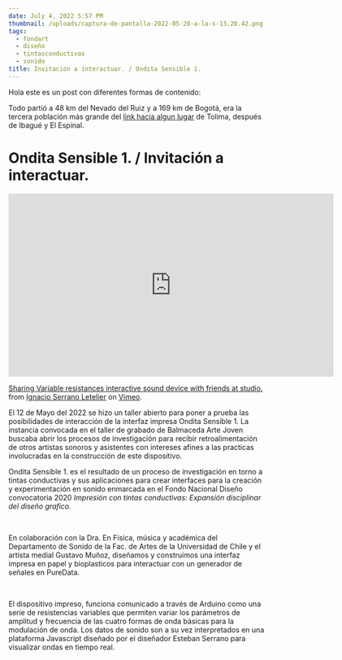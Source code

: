 ```yaml
---
date: July 4, 2022 5:57 PM
thumbnail: /uploads/captura-de-pantalla-2022-05-28-a-la-s-13.20.42.png
tags:
  - fondart
  - diseño
  - tintasconductivas
  - sonido
title: Invitación a interactuar. / Ondita Sensible 1.
---
```

Hola este es un post con diferentes formas de contenido:

Todo partió a 48 km del Nevado del Ruiz y a 169 km de Bogotá, era la tercera población más grande del [link hacia algun lugar](https://duckduckgo.com) de Tolima, después de Ibagué y El Espinal.

# Ondita Sensible 1. / Invitación a interactuar.

<iframe src="https://player.vimeo.com/video/715262008?h=cdd31c82d7" width="640" height="360" frameborder="0" allow="autoplay; fullscreen; picture-in-picture" allowfullscreen></iframe>
<p><a href="https://vimeo.com/715262008">Sharing Variable resistances interactive sound device with friends at studio.</a> from <a href="https://vimeo.com/ignacioserranol">Ignacio Serrano Letelier</a> on <a href="https://vimeo.com">Vimeo</a>.</p>

El 12 de Mayo del 2022 se hizo un taller abierto para poner a prueba las posibilidades de interacción de la interfaz impresa Ondita Sensible 1. La instancia convocada en el taller de grabado de Balmaceda Arte Joven buscaba abrir los procesos de investigación para recibir retroalimentación de otros artistas sonoros y asistentes con intereses afines a las practicas involucradas en la construcción de este dispositivo. 



Ondita Sensible 1. es el resultado de un proceso de investigación en torno a tintas conductivas y sus aplicaciones para crear interfaces para la creación y experimentación en sonido enmarcada en el Fondo Nacional Diseño convocatoria 2020 *Impresión con tintas conductivas: Expansión disciplinar del diseño grafico.*

 

En colaboración con la Dra. En Física, música y académica del Departamento de Sonido de la Fac. de Artes de la Universidad de Chile y el artista medial Gustavo Muñoz, diseñamos y construimos una interfaz impresa en papel y bioplasticos para interactuar con un generador de señales en PureData.

 

El dispositivo impreso, funciona comunicado a través de Arduino como una serie de resistencias variables que permiten variar los parámetros de amplitud y frecuencia de las cuatro formas de onda básicas para la modulación de onda. Los datos de sonido son a su vez interpretados en una plataforma Javascript diseñado por el diseñador Esteban Serrano para visualizar ondas en tiempo real.